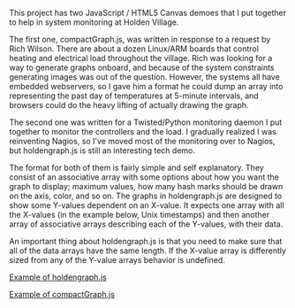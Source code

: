 This project has two JavaScript / HTML5 Canvas demoes that I put together to help in system monitoring at Holden Village. 

The first one, compactGraph.js, was written in response to a request by Rich Wilson. There are about a dozen Linux/ARM boards that control heating and electrical load throughout the village. Rich was looking for a way to generate graphs onboard, and because of the system constraints generating images was out of the question. However, the systems all have embedded webservers, so I gave him a format he could dump an array into representing the past day of temperatures at 5-minute intervals, and browsers could do the heavy lifting of actually drawing the graph. 

The second one was written for a Twisted/Python monitoring daemon I put together to monitor the controllers and the load. I gradually realized I was reinventing Nagios, so I've moved most of the monitoring over to Nagios, but holdengraph.js is still an interesting tech demo.

The format for both of them is fairly simple and self explanatory. They consist of an associative array with some options about how you want the graph to display; maximum values, how many hash marks should be drawn on the axis, color, and so on. The graphs in holdengraph.js are designed to show some Y-values dependent on an X-value. It expects one array with all the X-values (in the example below, Unix timestamps) and then another array of associative arrays describing each of the Y-values, with their data.

An important thing about holdengraph.js is that you need to make sure that all of the data arrays have the same length. If the X-value array is differently sized from any of the Y-value arrays behavior is undefined.


[Example of holdengraph.js](http://schlather.info/holdengraph/example-holdengraph.html)

[Example of compactGraph.js](http://schlather.info/holdengraph/example-compactGraph.html)
